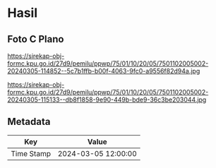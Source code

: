 # Hasil

## Foto C Plano

https://sirekap-obj-formc.kpu.go.id/27d9/pemilu/ppwp/75/01/10/20/05/7501102005002-20240305-114852--5c7b1ffb-b00f-4063-9fc0-a9556f82d94a.jpg

https://sirekap-obj-formc.kpu.go.id/27d9/pemilu/ppwp/75/01/10/20/05/7501102005002-20240305-115133--db8f1858-9e90-449b-bde9-36c3be203044.jpg


## Metadata

| Key        | Value               |
| ---------- | ------------------- |
| Time Stamp | 2024-03-05 12:00:00 |



